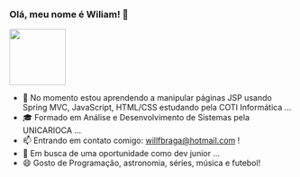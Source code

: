 ### Olá, meu nome é Wiliam! 👋

<div id="header" align="left">
  <img src="https://media.giphy.com/media/gjrYDwbjnK8x36xZIO/giphy.gif" width="100"/>
</div>

- 🌱 No momento estou aprendendo a manipular páginas JSP usando Spring MVC, JavaScript, HTML/CSS estudando pela COTI Informática ...
- 🎓 Formado em Análise e Desenvolvimento de Sistemas pela UNICARIOCA ...
- 📫 Entrando em contato comigo: willfbraga@hotmail.com !
- 🔎 Em busca de uma oportunidade como dev junior ...
- 😄 Gosto de Programação, astronomia, séries, música e futebol!
  


<!--
**willbragadev/willbragadev** is a ✨ _special_ ✨ repository because its `README.md` (this file) appears on your GitHub profile.

Here are some ideas to get you started:

- 🔭 I’m currently working on ...
- 🌱 No momento estou aprendendo a manipular páginas JSP usando Spring MVC, JavaScript, HTML/CSS ...
- 🤔 I’m looking for help with ...
- 💬 Ask me about ...
- 📫 How to reach me: ...
- 😄 Pronouns: ...
- ⚡ Fun fact: ...
-->
